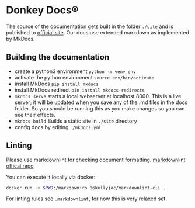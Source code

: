 
<!-- markdownlint-disable MD026 -->
# Donkey Docs&reg;
<!-- markdownlint-restore -->

The source of the documentation gets built in the folder `./site` and is
published to [official site](http://docs.donkeycar.com/).
Our docs use extended markdown as implemented by MkDocs.

## Building the documentation

* create a python3 environment `python -m venv env`
* activate the python environment `source env/bin/activate`
* install MkDocs `pip install mkdocs`
* install MkDocs redirect `pin install mkdocs-redirects`
* `mkdocs serve` starts a local webserver at localhost:8000.  This is a live server; it will be updated when you save any of the .md files in the docs folder.  So you should be running this as you make changes so you can see their effects.
* `mkdocs build` Builds a static site in `./site` directory
* config docs by editing `./mkdocs.yml`

## Linting

Please use markdownlint for checking document formatting.
[markdownlint offical repo](https://github.com/DavidAnson/markdownlint)

You can execute it locally via docker:

```bash
docker run -v $PWD:/markdown:ro 06kellyjac/markdownlint-cli .
```

For linting rules see `.markdownlint`, for now this is very relaxed set.
